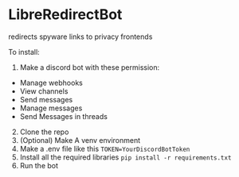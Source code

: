 # LibreRedirectBot

redirects spyware links to privacy frontends

To install:

1. Make a discord bot with these permission: 
- Manage webhooks
- View channels
- Send messages
- Manage messages
- Send Messages in threads
2. Clone the repo
3. (Optional) Make A venv environment
4. Make a .env file like this `TOKEN=YourDiscordBotToken`
5. Install all the required libraries `pip install -r requirements.txt`
6. Run the bot